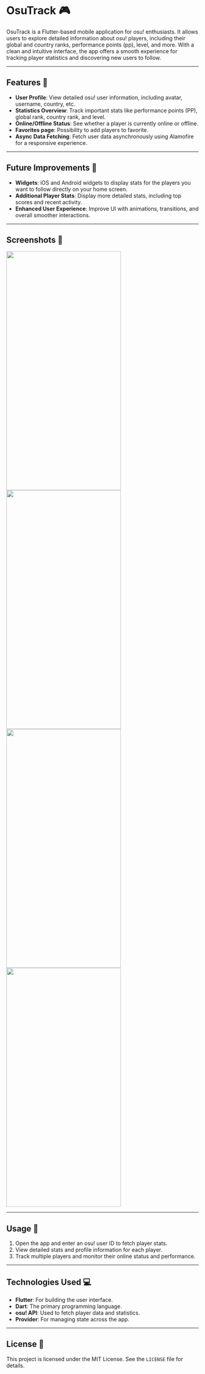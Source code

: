 # OsuTrack 🎮

OsuTrack is a Flutter-based mobile application for osu! enthusiasts. It allows users to explore detailed information about osu! players, including their global and country ranks, performance points (pp), level, and more. With a clean and intuitive interface, the app offers a smooth experience for tracking player statistics and discovering new users to follow.

---

## Features 🚀

- **User Profile**: View detailed osu! user information, including avatar, username, country, etc.  
- **Statistics Overview**: Track important stats like performance points (PP), global rank, country rank, and level.  
- **Online/Offline Status**: See whether a player is currently online or offline.  
- **Favorites page**: Possibility to add players to favorite.  
- **Async Data Fetching**: Fetch user data asynchronously using Alamofire for a responsive experience.  

---

## Future Improvements 🔧

- **Widgets**: iOS and Android widgets to display stats for the players you want to follow directly on your home screen.  
- **Additional Player Stats**: Display more detailed stats, including top scores and recent activity.  
- **Enhanced User Experience**: Improve UI with animations, transitions, and overall smoother interactions.  

---

## Screenshots 📸

<img src='https://github.com/user-attachments/assets/4fe0510a-c838-4380-b115-ff1ed92820ce' width=300 height=625>
<img src='https://github.com/user-attachments/assets/9ee3a9ac-3c48-445b-9338-79455bdd2f1e' width=300 height=625>
<img src='https://github.com/user-attachments/assets/68001f1d-6fcb-4f34-b1ae-99a4ad7c66bd' width=300 height=625>
<img src='https://github.com/user-attachments/assets/34fda099-a3ba-4c78-8a03-ffe4d853b36b' width=300 height=625>

---

## Usage 📖

1. Open the app and enter an osu! user ID to fetch player stats.  
2. View detailed stats and profile information for each player.  
3. Track multiple players and monitor their online status and performance.  

---

## Technologies Used 💻

- **Flutter**: For building the user interface.  
- **Dart**: The primary programming language.  
- **osu! API**: Used to fetch player data and statistics.
- **Provider**: For managing state across the app.

---

## License 📜

This project is licensed under the MIT License. See the `LICENSE` file for details.
